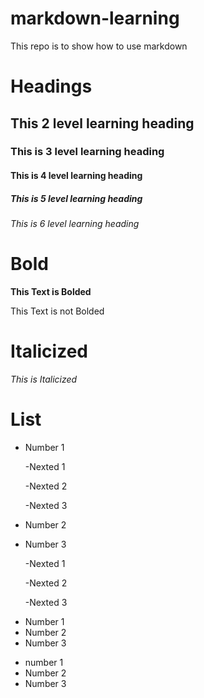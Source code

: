 # markdown-learning
This  repo is to show how to use markdown


# Headings

## This 2 level learning heading

### This is 3 level learning heading

#### This is 4 level learning heading

##### This is 5 level learning heading

###### This is 6 level learning heading


# Bold

**This Text is Bolded**

This Text is not Bolded


# Italicized 

 _This is Italicized_


 # List

 - Number 1
   
   -Nexted 1
   
     -Nexted 2
   
    -Nexted 3
   
 - Number 2
 - Number 3
   
    -Nexted 1
   
    -Nexted 2
   
    -Nexted 3
   

* Number 1
* Number 2
* Number 3

+ number 1
+ Number 2
+ Number 3
